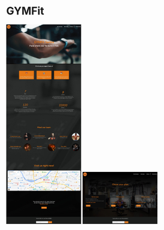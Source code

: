 # GYMFit
<img src="images/home.jpeg" style="width:200px;">
<img src="images/membership.jpeg" style="width:200px;">
